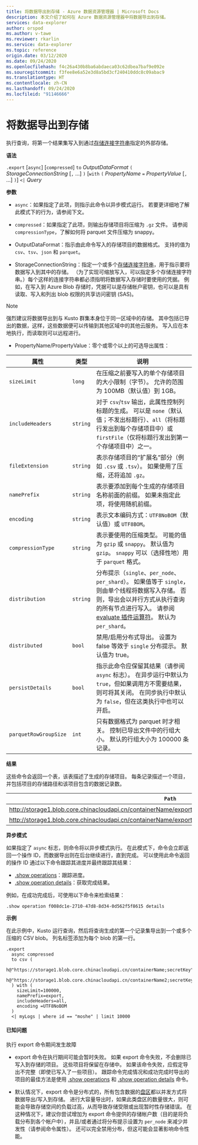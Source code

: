 ```yaml
---
title: 将数据导出到存储 - Azure 数据资源管理器 | Microsoft Docs
description: 本文介绍了如何在 Azure 数据资源管理器中将数据导出到存储。
services: data-explorer
author: orspod
ms.author: v-tawe
ms.reviewer: rkarlin
ms.service: data-explorer
ms.topic: reference
origin.date: 03/12/2020
ms.date: 09/24/2020
ms.openlocfilehash: f4c26a430b8ba6abdaeca03c62dbea7baf9e092e
ms.sourcegitcommit: f3fee8e6a52e3d8a5bd3cf240410ddc8c09abac9
ms.translationtype: HT
ms.contentlocale: zh-CN
ms.lasthandoff: 09/24/2020
ms.locfileid: "91146666"
---
```

# <a name="export-data-to-storage"></a>将数据导出到存储

执行查询，将第一个结果集写入到通过[存储连接字符串](../../api/connection-strings/storage.md)指定的外部存储。

**语法**

`.export` [`async`] [`compressed`] `to` *OutputDataFormat*
`(` *StorageConnectionString* [`,` ...] `)` [`with` `(` *PropertyName* `=` *PropertyValue* [`,` ...] `)`] `<|` *Query*

**参数**

* `async`：如果指定了此项，则指示此命令以异步模式运行。
  若要更详细地了解此模式下的行为，请参阅下文。

* `compressed`：如果指定了此项，则输出存储项目将压缩为 `.gz` 文件。 请参阅 `compressionType`，了解如何将 parquet 文件压缩为 snappy。 

* OutputDataFormat：指示由此命令写入的存储项目的数据格式。 支持的值为 `csv`、`tsv`、`json` 和 `parquet`。

* StorageConnectionString：指定一个或多个[存储连接字符串](../../api/connection-strings/storage.md)，用于指示要将数据写入到其中的存储。 （为了实现可缩放写入，可以指定多个存储连接字符串。）每个这样的连接字符串都必须指明将数据写入存储时要使用的凭据。
  例如，在写入到 Azure Blob 存储时，凭据可以是存储帐户密钥，也可以是具有读取、写入和列出 blob 权限的共享访问密钥 (SAS)。

> [!NOTE]
> 强烈建议将数据导出到与 Kusto 群集本身位于同一区域中的存储。 其中包括已导出的数据，这样，这些数据便可以传输到其他区域中的其他云服务。 写入应在本地执行，而读取则可以远程进行。

* PropertyName/PropertyValue：零个或零个以上的可选导出属性：

|属性        |类型    |说明                                                                                                                |
|----------------|--------|---------------------------------------------------------------------------------------------------------------------------|
|`sizeLimit`     |`long`  |在压缩之前要写入的单个存储项目的大小限制（字节）。 允许的范围为 100MB（默认值）到 1GB。|
|`includeHeaders`|`string`|对于 `csv`/`tsv` 输出，此属性控制列标题的生成。 可以是 `none`（默认值；不发出标题行）、`all`（将标题行发出到每个存储项目中）或 `firstFile`（仅将标题行发出到第一个存储项目中）之一。|
|`fileExtension` |`string`|表示存储项目的“扩展名”部分（例如 `.csv` 或 `.tsv`）。 如果使用了压缩，还将追加 `.gz`。|
|`namePrefix`    |`string`|表示要添加到每个生成的存储项目名称前面的前缀。 如果未指定此项，将使用随机前缀。       |
|`encoding`      |`string`|表示文本编码方式：`UTF8NoBOM`（默认值）或 `UTF8BOM`。 |
|`compressionType`|`string`|表示要使用的压缩类型。 可能的值为 `gzip` 或 `snappy`。 默认值为 `gzip`。 `snappy` 可以（选择性地）用于 `parquet` 格式。 |
|`distribution`   |`string`  |分布提示（`single`、`per_node`、`per_shard`）。 如果值等于 `single`，则由单个线程将数据写入存储。 否则，导出会以并行方式从执行查询的所有节点进行写入。 请参阅 [evaluate 插件运算符](../../query/evaluateoperator.md)。 默认为 `per_shard`。
|`distributed`   |`bool`  |禁用/启用分布式导出。 设置为 false 等效于 `single` 分布提示。 默认值为 true。
|`persistDetails`|`bool`  |指示此命令应保留其结果（请参阅 `async` 标志）。 在异步运行中默认为 `true`，但如果调用方不需要结果，则可将其关闭。 在同步执行中默认为 `false`，但在这类执行中也可以开启。 |
|`parquetRowGroupSize`|`int`  |只有数据格式为 parquet 时才相关。 控制已导出文件中的行组大小。 默认的行组大小为 100000 条记录。|

**结果**

这些命令会返回一个表，该表描述了生成的存储项目。
每条记录描述一个项目，并包括项目的存储路径和该项目包含的数据记录数。

|`Path`|NumRecords|
|---|---|
|http://storage1.blob.core.chinacloudapi.cn/containerName/export_1_d08afcae2f044c1092b279412dcb571b.csv|10 个|
|http://storage1.blob.core.chinacloudapi.cn/containerName/export_2_454c0f1359e24795b6529da8a0101330.csv|15|

**异步模式**

如果指定了 `async` 标志，则命令将以异步模式执行。
在此模式下，命令会立即返回一个操作 ID，而数据导出则在后台继续进行，直到完成。 可以使用此命令返回的操作 ID 通过以下命令跟踪其进度并最终跟踪其结果：

* [.show operations](../operations.md#show-operations)：跟踪进度。
* [.show operation details](../operations.md#show-operation-details)：获取完成结果。

例如，在成功完成后，可使用以下命令来检索结果：

```kusto
.show operation f008dc1e-2710-47d8-8d34-0d562f5f8615 details
```

**示例** 

在此示例中，Kusto 运行查询，然后将查询生成的第一个记录集导出到一个或多个压缩的 CSV blob。
列名标签添加为每个 blob 的第一行。

```kusto 
.export
  async compressed
  to csv (
    h@"https://storage1.blob.core.chinacloudapi.cn/containerName;secretKey",
    h@"https://storage1.blob.core.chinacloudapi.cn/containerName2;secretKey"
  ) with (
    sizeLimit=100000,
    namePrefix=export,
    includeHeaders=all,
    encoding =UTF8NoBOM
  )
  <| myLogs | where id == "moshe" | limit 10000
```

#### <a name="known-issues"></a>已知问题

执行 export 命令期间发生故障

* export 命令在执行期间可能会暂时失败。 如果 export 命令失败，不会删除已写入到存储的项目。 这些项目将保留在存储中。 如果该命令失败，应假定导出不完整（即使已写入了一些项目）。 跟踪命令完成情况和成功完成时导出的项目的最佳方法是使用 [.show operations](../operations.md#show-operations) 和 [.show operation details](../operations.md#show-operation-details) 命令。

* 默认情况下，export 命令是分布式的，所有包含数据的[盘区](../extents-overview.md)都以并发方式将数据导出/写入到存储。 进行大容量导出时，如果此类盘区的数量很大，则可能会导致存储空间的负载过高，从而导致存储受限或出现暂时性存储错误。 在这种情况下，建议你尝试增加为 export 命令提供的存储帐户数（目的是将负载分布到各个帐户中），并且/或者通过将分布提示设置为 `per_node` 来减少并发性（请参阅命令属性）。 还可以完全禁用分布，但这可能会显著影响命令性能。
